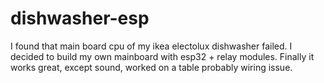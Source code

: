 # dishwasher-esp

I found that main board cpu of my ikea electolux dishwasher failed. I decided to build my own mainboard with esp32 + relay modules. Finally it works great, except sound, worked on a table probably wiring issue.
